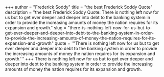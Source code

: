 +++
author = "Frederick Soddy"
title = "the best Frederick Soddy Quote"
description = "the best Frederick Soddy Quote: There is nothing left now for us but to get ever deeper and deeper into debt to the banking system in order to provide the increasing amounts of money the nation requires for its expansion and growth."
slug = "there-is-nothing-left-now-for-us-but-to-get-ever-deeper-and-deeper-into-debt-to-the-banking-system-in-order-to-provide-the-increasing-amounts-of-money-the-nation-requires-for-its-expansion-and-growth"
quote = '''There is nothing left now for us but to get ever deeper and deeper into debt to the banking system in order to provide the increasing amounts of money the nation requires for its expansion and growth.'''
+++
There is nothing left now for us but to get ever deeper and deeper into debt to the banking system in order to provide the increasing amounts of money the nation requires for its expansion and growth.
